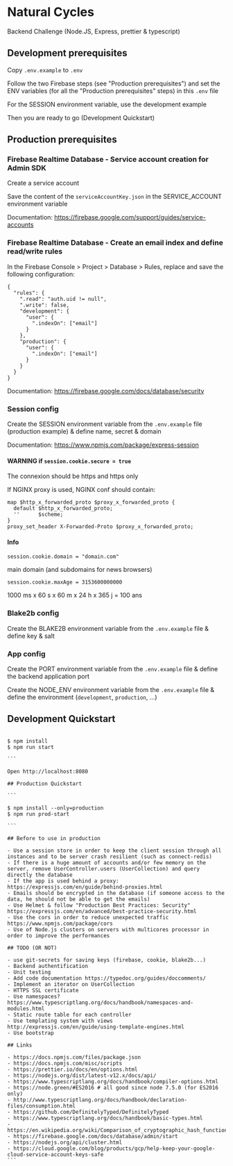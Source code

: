 # Natural Cycles

Backend Challenge (Node.JS, Express, prettier & typescript)

## Development prerequisites

Copy `.env.example` to `.env`

Follow the two Firebase steps (see "Production prerequisites") and set the ENV variables (for all the "Production prerequisites" steps) in this `.env` file

For the SESSION environment variable, use the development example

Then you are ready to go (Development Quickstart)

## Production prerequisites

### Firebase Realtime Database - Service account creation for Admin SDK

Create a service account

Save the content of the `serviceAccountKey.json` in the SERVICE_ACCOUNT environment variable

Documentation: https://firebase.google.com/support/guides/service-accounts

### Firebase Realtime Database - Create an email index and define read/write rules

In the Firebase Console > Project > Database > Rules, replace and save the following configuration:

```
{
  "rules": {
    ".read": "auth.uid != null",
    ".write": false,
    "development": {
      "user": {
      	".indexOn": ["email"]
      }
    },
    "production": {
      "user": {
      	".indexOn": ["email"]
      }
    }
  }
}
```

Documentation: https://firebase.google.com/docs/database/security

### Session config

Create the SESSION environment variable from the `.env.example` file (production example) & define name, secret & domain

Documentation: https://www.npmjs.com/package/express-session

#### WARNING if `session.cookie.secure = true`

The connexion should be https and https only

If NGINX proxy is used, NGINX conf should contain:

```
map $http_x_forwarded_proto $proxy_x_forwarded_proto {
  default $http_x_forwarded_proto;
  ''      $scheme;
}
proxy_set_header X-Forwarded-Proto $proxy_x_forwarded_proto;
```

#### Info

`session.cookie.domain = "domain.com"`

main domain (and subdomains for news browsers)

`session.cookie.maxAge = 3153600000000`

1000 ms x 60 s x 60 m x 24 h x 365 j = 100 ans

### Blake2b config

Create the BLAKE2B environment variable from the `.env.example` file & define key & salt

### App config

Create the PORT environment variable from the `.env.example` file & define the backend application port

Create the NODE_ENV environment variable from the `.env.example` file & define the environment (`development`, `production`, ...)

## Development Quickstart

````

$ npm install
$ npm run start

```

Open http://localhost:8080

## Production Quickstart

```

$ npm install --only=production
$ npm run prod-start

```

## Before to use in production

- Use a session store in order to keep the client session through all instances and to be server crash resilient (such as connect-redis)
- If there is a huge amount of accounts and/or few memory on the server, remove UserController.users (UserCollection) and query directly the database
- If the app is used behind a proxy: https://expressjs.com/en/guide/behind-proxies.html
- Emails should be encrypted in the database (if someone access to the data, he should not be able to get the emails)
- Use Helmet & follow "Production Best Practices: Security" https://expressjs.com/en/advanced/best-practice-security.html
- Use the cors in order to reduce unexpected traffic https://www.npmjs.com/package/cors
- Use of Node.js clusters on servers with multicores processor in order to improve the performances

## TODO (OR NOT)

- use git-secrets for saving keys (firebase, cookie, blake2b...)
- Backend authentification
- Unit testing
- Add code documentation https://typedoc.org/guides/doccomments/
- Implement an iterator on UserCollection
- HTTPS SSL certificate
- Use namespaces? https://www.typescriptlang.org/docs/handbook/namespaces-and-modules.html
- Static route table for each controller
- Use templating system with views http://expressjs.com/en/guide/using-template-engines.html
- Use bootstrap

## Links

- https://docs.npmjs.com/files/package.json
- https://docs.npmjs.com/misc/scripts
- https://prettier.io/docs/en/options.html
- https://nodejs.org/dist/latest-v12.x/docs/api/
- https://www.typescriptlang.org/docs/handbook/compiler-options.html
- https://node.green/#ES2016 # all good since node 7.5.0 (for ES2016 only)
- http://www.typescriptlang.org/docs/handbook/declaration-files/consumption.html
- https://github.com/DefinitelyTyped/DefinitelyTyped
- https://www.typescriptlang.org/docs/handbook/basic-types.html
- https://en.wikipedia.org/wiki/Comparison_of_cryptographic_hash_functions
- https://firebase.google.com/docs/database/admin/start
- https://nodejs.org/api/cluster.html
- https://cloud.google.com/blog/products/gcp/help-keep-your-google-cloud-service-account-keys-safe
```
````
